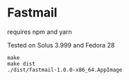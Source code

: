 # Fastmail

requires npm and yarn

Tested on Solus 3.999 and Fedora 28

```
make
make dist
./dist/fastmail-1.0.0-x86_64.AppImage
```

